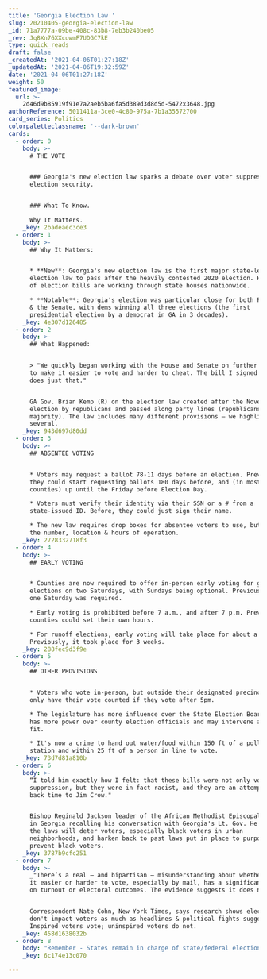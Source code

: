 ```yaml
---
title: 'Georgia Election Law '
slug: 20210405-georgia-election-law
_id: 71a7777a-09be-408c-83b8-7eb3b240be05
_rev: Jq8Xn76XXcuwmF7UDGC7kE
type: quick_reads
draft: false
_createdAt: '2021-04-06T01:27:18Z'
_updatedAt: '2021-04-06T19:32:59Z'
date: '2021-04-06T01:27:18Z'
weight: 50
featured_image:
  url: >-
    2d46d9b85919f91e7a2aeb5ba6fa5d389d3d8d5d-5472x3648.jpg
authorReference: 5011411a-3ce0-4c80-975a-7b1a35572700
card_series: Politics
colorpaletteclassname: '--dark-brown'
cards:
  - order: 0
    body: >-
      # THE VOTE


      ### Georgia's new election law sparks a debate over voter suppression vs.
      election security.


      ### What To Know.  

      Why It Matters.
    _key: 2badeaec3ce3
  - order: 1
    body: >-
      ## Why It Matters:


      * **New**: Georgia's new election law is the first major state-level
      election law to pass after the heavily contested 2020 election. Hundreds
      of election bills are working through state houses nationwide.

      * **Notable**: Georgia's election was particular close for both President
      & the Senate, with dems winning all three elections (the first
      presidential election by a democrat in GA in 3 decades).
    _key: 4e307d126485
  - order: 2
    body: >-
      ## What Happened:


      > "We quickly began working with the House and Senate on further reforms
      to make it easier to vote and harder to cheat. The bill I signed into law
      does just that."


      GA Gov. Brian Kemp (R) on the election law created after the November 2020
      election by republicans and passed along party lines (republicans have the
      majority). The law includes many different provisions – we highlighted
      several.
    _key: 943d697d80dd
  - order: 3
    body: >-
      ## ABSENTEE VOTING


      * Voters may request a ballot 78-11 days before an election. Previously,
      they could start requesting ballots 180 days before, and (in most
      counties) up until the Friday before Election Day.

      * Voters must verify their identity via their SSN or a # from a
      state-issued ID. Before, they could just sign their name.

      * The new law requires drop boxes for absentee voters to use, but limits
      the number, location & hours of operation.
    _key: 2728332718f3
  - order: 4
    body: >-
      ## EARLY VOTING


      * Counties are now required to offer in-person early voting for general
      elections on two Saturdays, with Sundays being optional. Previously, only
      one Saturday was required.

      * Early voting is prohibited before 7 a.m., and after 7 p.m. Previously,
      counties could set their own hours.

      * For runoff elections, early voting will take place for about a week.
      Previously, it took place for 3 weeks.
    _key: 288fec9d3f9e
  - order: 5
    body: >-
      ## OTHER PROVISIONS


      * Voters who vote in-person, but outside their designated precinct will
      only have their vote counted if they vote after 5pm.

      * The legislature has more influence over the State Election Board, which
      has more power over county election officials and may intervene as they
      fit.

      * It's now a crime to hand out water/food within 150 ft of a polling
      station and within 25 ft of a person in line to vote.
    _key: 73d7d81a810b
  - order: 6
    body: >-
      “I told him exactly how I felt: that these bills were not only voter
      suppression, but they were in fact racist, and they are an attempt to turn
      back time to Jim Crow."


      Bishop Reginald Jackson leader of the African Methodist Episcopal churches
      in Georgia recalling his conversation with Georgia's Lt. Gov. He argues
      the laws will deter voters, especially black voters in urban
      neighborhoods, and harken back to past laws put in place to purposefully
      prevent black voters.
    _key: 3787b9cfc251
  - order: 7
    body: >-
      _"There’s a real — and bipartisan — misunderstanding about whether making
      it easier or harder to vote, especially by mail, has a significant effect
      on turnout or electoral outcomes. The evidence suggests it does not."_


      Correspondent Nate Cohn, New York Times, says research shows election laws
      don't impact voters as much as headlines & political fights suggest.
      Inspired voters vote; uninspired voters do not.
    _key: 458d1638032b
  - order: 8
    body: "Remember - States remain in charge of state/federal elections but Georgia's law already faces a number of legal challenges by critics. Separately, the\_federal gov't is also weighing establishing federal election standards. The \"For the People Act\" passed the Democrat-controlled House in March."
    _key: 6c174e13c070

---
```

 